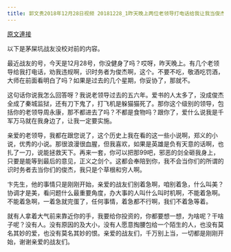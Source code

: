 ```yaml
---
title: 郭文贵2018年12月28日视频 20181228_1昨天晚上两位老领导打电话给我让我当俊杰说我身边有千军万马在等命令随时灭我我好怕怕哦
---
```


[原文連接](https://gnews.org/ThreadView/53478461)

以下是茅屎坑战友没校对前的内容。

  最近战友的号，今天是12月28号，你没健身了吗？哎呀，昨天晚上。有几个老领导给我打电话，劝我违规啊，识时务者为俊杰啊，这个。不要不吃，敬酒吃罚酒，大师在前面看明白了吗？如果是过去的几个星期，你妥协了，那就不。

  这句话你说我怎么回答呀？我说老领导过去的五六年。爱书的人太多了，没成俊杰全成了秦城监狱，还有刀下鬼了，打飞机是躲猫猫死了。那你这个级别的领导，包括你的老领导周永康，那不都进去了吗？不都是食物吗？跟你了，爱什么说我是千军万马就在我身边了，让我一定要实施。

  亲爱的老领导，我都在跟您说了，这个历史上我在看的这一些小说啊，郑义的小说，优秀的小说。那很浪漫很血腥，但我喜欢，如果是英雄是负有天意的话啊，也扎了一刀，说能拯救天下。再来一套，你可以把那99吧，邪恶的剑全砸我身上，只要是能等到最后的意见，正义之剑个。这都会奉陪到你，我不会当你们的所谓的识时务者去当你们的俊杰，我只是个草根和穷人啊。

  卞先生，他的事情只是刚刚开始，亲爱的战友们别着急啊，咱别着急，什么叫美？协调才是美，看问题什么最重要角度，办大事的人叫什么叫时机啊，不能着急啊。不能着急啊，一着急就完蛋了，任何事情，着急都不行啊，我们不着急等着。

  

  就有人拿着大气前来靠近你的手，我要给你投资的，你都要想一想，为啥呢？干啥子呢？没有人。没有原因的及大小，没有人愿意掏腰包给一个陌生的人，也没有莫名其妙的爱，也没有莫名其妙的恨。亲爱的战友们，千万别上当，一切都是刚刚开始，谢谢亲爱的战友们。
